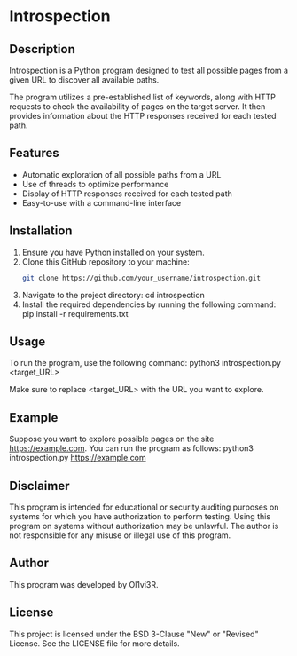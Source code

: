 # Introspection

## Description
Introspection is a Python program designed to test all possible pages from a given URL to discover all available paths.

The program utilizes a pre-established list of keywords, along with HTTP requests to check the availability of pages on the target server. It then provides information about the HTTP responses received for each tested path.

## Features
- Automatic exploration of all possible paths from a URL
- Use of threads to optimize performance
- Display of HTTP responses received for each tested path
- Easy-to-use with a command-line interface

## Installation
1. Ensure you have Python installed on your system.
2. Clone this GitHub repository to your machine:
   ```bash
   git clone https://github.com/your_username/introspection.git
3. Navigate to the project directory:
   cd introspection
4. Install the required dependencies by running the following command:
   pip install -r requirements.txt

## Usage
   To run the program, use the following command:
   python3 introspection.py <target_URL>

   Make sure to replace <target_URL> with the URL you want to explore.

## Example
   Suppose you want to explore possible pages on the site https://example.com. You can run the program as follows:
   python3 introspection.py https://example.com

## Disclaimer
   This program is intended for educational or security auditing purposes on systems for which you have authorization to perform testing. Using this program on systems without authorization may be unlawful. The author is not responsible for any misuse or illegal use of this program.

## Author
   This program was developed by Ol1vi3R.

## License
   This project is licensed under the BSD 3-Clause "New" or "Revised" License. See the LICENSE file for more details.